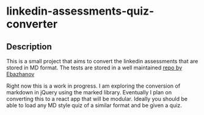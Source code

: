 # linkedin-assessments-quiz-converter
## Description
This is a small project that aims to convert the linkedin assessments that are stored in MD format. The tests are stored in a well maintained [repo by Ebazhanov](https://github.com/Ebazhanov/linkedin-skill-assessments-quizzes.git)

Right now this is a work in progress. I am exploring the conversion of markdown in jQuery using the marked library. Eventually I plan on converting this to a react app that will be modular.
Ideally you should be able to load any MD style quiz of a similar format and be given a quiz.

